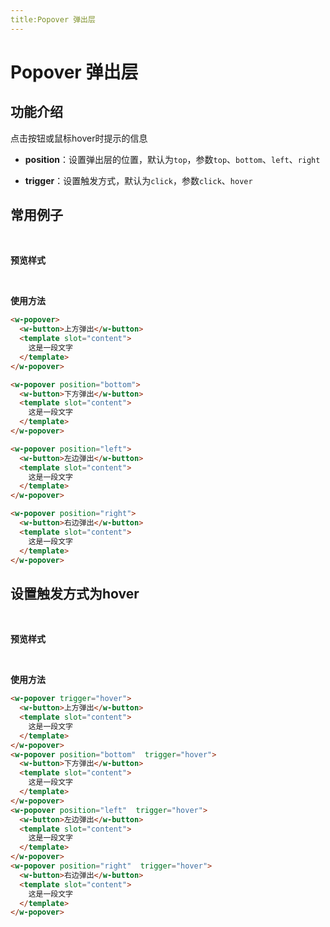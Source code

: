 ```yaml
---
title:Popover 弹出层
---
```


# Popover 弹出层

## 功能介绍
点击按钮或鼠标hover时提示的信息

* **position**：设置弹出层的位置，默认为`top`，参数`top`、`bottom`、`left`、`right`

* **trigger**：设置触发方式，默认为`click`，参数`click`、`hover`

## 常用例子
<br>

**预览样式**

<ClientOnly>
<popover-demos1></popover-demos1>
</ClientOnly>

<br>

**使用方法**
```html
<w-popover>
  <w-button>上方弹出</w-button>
  <template slot="content">
    这是一段文字
  </template>
</w-popover>

<w-popover position="bottom">
  <w-button>下方弹出</w-button>
  <template slot="content">
    这是一段文字
  </template>
</w-popover>

<w-popover position="left">
  <w-button>左边弹出</w-button>
  <template slot="content">
    这是一段文字
  </template>
</w-popover>

<w-popover position="right">
  <w-button>右边弹出</w-button>
  <template slot="content">
    这是一段文字
  </template>
</w-popover>
```
## 设置触发方式为hover
<br>

**预览样式**

<ClientOnly>
<popover-demos2></popover-demos2>
</ClientOnly>

<br>

**使用方法**
```html
<w-popover trigger="hover">
  <w-button>上方弹出</w-button>
  <template slot="content">
    这是一段文字
  </template>
</w-popover>
<w-popover position="bottom"  trigger="hover">
  <w-button>下方弹出</w-button>
  <template slot="content">
    这是一段文字
  </template>
</w-popover>
<w-popover position="left"  trigger="hover">
  <w-button>左边弹出</w-button>
  <template slot="content">
    这是一段文字
  </template>
</w-popover>
<w-popover position="right"  trigger="hover">
  <w-button>右边弹出</w-button>
  <template slot="content">
    这是一段文字
  </template>
</w-popover>
```
